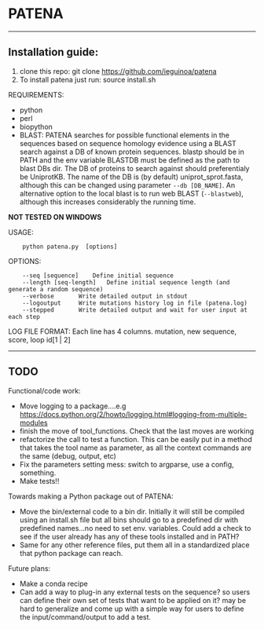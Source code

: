 # PATENA


-------------------------------------------------------------------------

## Installation guide:

1. clone this repo: git clone https://github.com/ieguinoa/patena
1. To install patena just run: source install.sh


REQUIREMENTS: 
* python
* perl
* biopython
* BLAST: PATENA searches for possible functional elements in the sequences based on sequence homology evidence using a BLAST search against a DB of known protein sequences. blastp should be in PATH and the env variable BLASTDB must be defined as the path to blast DBs dir. The DB of proteins to search against should preferentialy be UniprotKB. The name of the DB is (by default) uniprot_sprot.fasta, although this can be changed using parameter `--db [DB_NAME]`. An alternative option to the local blast is to run web BLAST (`--blastweb`), although this increases considerably the running time.

**NOT TESTED ON WINDOWS**


USAGE:   
```
	python patena.py  [options]
```

OPTIONS:
```	
	--seq [sequence]	Define initial sequence
	--length [seq-length]   Define initial sequence length (and generate a random sequence)
	--verbose		Write detailed output in stdout
	--logoutput		Write mutations history log in file (patena.log)
 	--stepped 		Write detailed output and wait for user input at each step
```



LOG FILE FORMAT:
	Each line has 4 columns. mutation, new sequence, score, loop id[1 | 2]



-------------------------------------------------------------------------

     
## TODO

Functional/code work:
 - Move logging to a package....e.g  https://docs.python.org/2/howto/logging.html#logging-from-multiple-modules
 - finish the move of tool_functions. Check that the last moves are working
 - refactorize the call to test a function. This can be easily put in a method that takes the tool name as parameter, as all the context commands are the same (debug, output, etc)
 - Fix the parameters setting mess: switch to argparse, use a config, something.
 - Make tests!!


Towards making a Python package out of PATENA:
 - Move the bin/external code to a bin dir. Initially it will still be compiled using an install.sh file but all bins should go to a predefined dir with predefined names...no need to set env. variables.
Could add a check to see if the user already has any of these tools installed and in PATH?
 - Same for any other reference files, put them all in a standardized place that python package can reach.


Future plans:
 - Make a conda recipe
 - Can add a way to plug-in any external tests on the sequence? so users can define their own set of tests that want to be applied on it? may be hard to generalize and come up with a simple way for users to define the input/command/output to add a test. 
